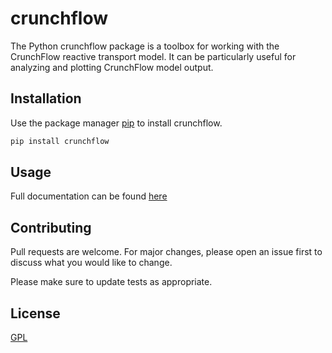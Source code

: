 # crunchflow

The Python crunchflow package is a toolbox for working with the CrunchFlow reactive transport model. It can be particularly useful for analyzing and plotting CrunchFlow model output.

## Installation

Use the package manager [pip](https://pip.pypa.io/en/stable/) to install crunchflow.

```bash
pip install crunchflow
```

## Usage
Full documentation can be found [here](https://readthedocs.org/projects/python-crunchflow/)

## Contributing
Pull requests are welcome. For major changes, please open an issue first to discuss what you would like to change.

Please make sure to update tests as appropriate.

## License
[GPL](https://choosealicense.com/licenses/gpl-3.0/)
